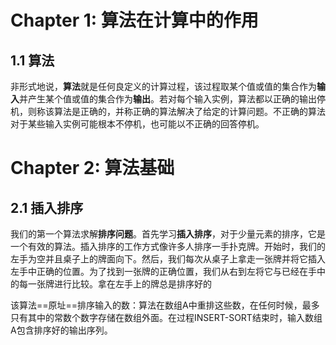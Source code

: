 # Chapter 1: 算法在计算中的作用

## 1.1 算法

​	非形式地说，**算法**就是任何良定义的计算过程，该过程取某个值或值的集合作为**输入**并产生某个值或值的集合作为**输出**。若对每个输入实例，算法都以正确的输出停机，则称该算法是正确的，并称正确的算法解决了给定的计算问题。不正确的算法对于某些输入实例可能根本不停机，也可能以不正确的回答停机。

# Chapter 2: 算法基础

## 2.1 插入排序

​	我们的第一个算法求解**排序问题**。首先学习**插入排序**，对于少量元素的排序，它是一个有效的算法。插入排序的工作方式像许多人排序一手扑克牌。开始时，我们的左手为空并且桌子上的牌面向下。然后，我们每次从桌子上拿走一张牌并将它插入左手中正确的位置。为了找到一张牌的正确位置，我们从右到左将它与已经在手中的每一张牌进行比较。拿在左手上的牌总是排序好的

​	该算法==原址==排序输入的数：算法在数组A中重排这些数，在任何时候，最多只有其中的常数个数字存储在数组外面。在过程INSERT-SORT结束时，输入数组A包含排序好的输出序列。